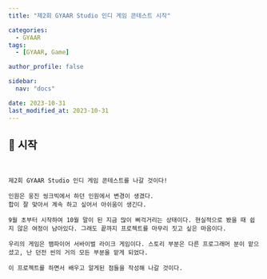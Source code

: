 ```yaml
---
title: "제2회 GYAAR Studio 인디 게임 콘테스트 시작"

categories:
  - GYAAR
tags:
  - [GYAAR, Game]

author_profile: false

sidebar:
  nav: "docs"

date: 2023-10-31
last_modified_at: 2023-10-31
---
```


## 🚀 시작

<br>

    제2회 GYAAR Studio 인디 게임 콘테스트를 나갈 것이다!

    인원은 웅진 씽크빅에서 하던 인원에서 변경이 생겼다.
    합이 잘 맞아서 계속 하고 싶어서 아쉬움이 생긴다.

    9월 초부터 시작하여 10월 말이 된 지금 많이 삐걱거리는 상태이다. 현실적으로 봤을 때 쉽지 않은 여정이 남아있다. 그래도 끝까지 프로젝트를 마무리 짓고 싶은 마음이다.

    우리의 게임은 뱀파이어 서바이벌 라이크 게임이다. 스토리 부분은 다른 프로그래머 분이 맡으셨고, 난 던전 씬의 거의 모든 부분을 맡게 되었다.

    이 프로젝트를 하면서 배우고 알게된 점들을 작성해 나갈 것이다.
